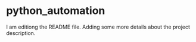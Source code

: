 # python_automation
I am editiong the README file. Adding some more details about the project description.
